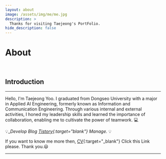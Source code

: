 ```yaml
---
layout: about
image: /assets/img/me/me.jpg
description: >
  Thanks for visiting Taejeong's PortFolio.
hide_description: false
---
```


# About

<!--author-->

<br>

## Introduction
---

Hello, I'm Taejeong Yoo. I graduated from Dongseo University with a major in Applied AI Engineering, formerly known as Information and Communication Engineering. Through various internal and external activities, I honed my leadership skills and learned the importance of collaboration, enabling me to cultivate the power of teamwork. 💻

 💡__Develop Blog [Tistory](https://bong9s.tistory.com/){:target="_blank"} Manage.__ 💡



If you want to know me more then,  [CV](https://bit.ly/3Nfl0PC){:target="_blank"} Click this Link please. Thank you.😃

---
